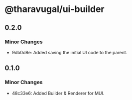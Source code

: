 # @tharavugal/ui-builder

## 0.2.0

### Minor Changes

- 9db0d8e: Added saving the initial UI code to the parent.

## 0.1.0

### Minor Changes

- 48c33e6: Added Builder & Renderer for MUI.
